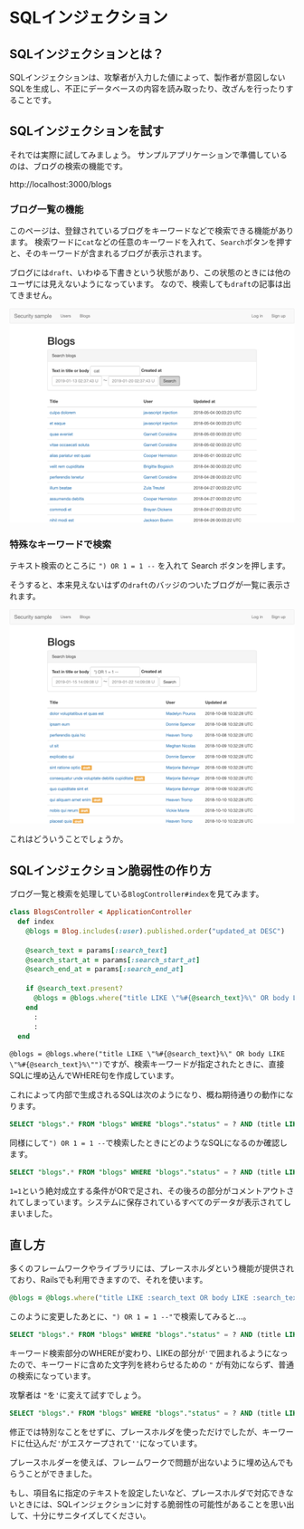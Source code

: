 # SQLインジェクション

## SQLインジェクションとは？
SQLインジェクションは、攻撃者が入力した値によって、製作者が意図しないSQLを生成し、不正にデータベースの内容を読み取ったり、改ざんを行ったりすることです。

## SQLインジェクションを試す

それでは実際に試してみましょう。
サンプルアプリケーションで準備しているのは、ブログの検索の機能です。

http://localhost:3000/blogs

### ブログ一覧の機能

このページは、登録されているブログをキーワードなどで検索できる機能があります。
検索ワードに`cat`などの任意のキーワードを入れて、`Search`ボタンを押すと、そのキーワードが含まれるブログが表示されます。

ブログには`draft`、いわゆる下書きという状態があり、この状態のときには他のユーザには見えないようになっています。
なので、検索しても`draft`の記事は出てきません。

![Search blogs with keyword 'cat'](../images/sql_injection/search_by_cat.png)

### 特殊なキーワードで検索

テキスト検索のところに `") OR 1 = 1 --` を入れて Search ボタンを押します。

そうすると、本来見えないはずの`draft`のバッジのついたブログが一覧に表示されます。

![SQLインジェクション](../images/sql_injection/search_by_sql.png)

これはどういうことでしょうか。

## SQLインジェクション脆弱性の作り方

ブログ一覧と検索を処理している`BlogController#index`を見てみます。

```ruby
class BlogsController < ApplicationController
  def index
    @blogs = Blog.includes(:user).published.order("updated_at DESC")

    @search_text = params[:search_text]
    @search_start_at = params[:search_start_at]
    @search_end_at = params[:search_end_at]

    if @search_text.present?
      @blogs = @blogs.where("title LIKE \"%#{@search_text}%\" OR body LIKE \"%#{@search_text}%\"")
    end
      :
      :
  end
```

`@blogs = @blogs.where("title LIKE \"%#{@search_text}%\" OR body LIKE \"%#{@search_text}%\"")`ですが、検索キーワードが指定されたときに、直接SQLに埋め込んでWHERE句を作成しています。

これによって内部で生成されるSQLは次のようになり、概ね期待通りの動作になります。

```SQL
SELECT "blogs".* FROM "blogs" WHERE "blogs"."status" = ? AND (title LIKE "%cat%" OR body LIKE "%cat%") ORDER BY updated_at DESC  [["status", 1]]
```

同様にして`") OR 1 = 1 --`で検索したときにどのようなSQLになるのか確認します。

```sql
SELECT "blogs".* FROM "blogs" WHERE "blogs"."status" = ? AND (title LIKE "%") OR 1 = 1 -- %" OR body LIKE "%") OR 1 = 1 -- %") ORDER BY updated_at DESC
```

`1=1`という絶対成立する条件がORで足され、その後ろの部分がコメントアウトされてしまっています。システムに保存されているすべてのデータが表示されてしまいました。

## 直し方

多くのフレームワークやライブラリには、プレースホルダという機能が提供されており、Railsでも利用できますので、それを使います。

```ruby
@blogs = @blogs.where("title LIKE :search_text OR body LIKE :search_text", search_text: "%#{@search_text}%")
```

このように変更したあとに、`") OR 1 = 1 --"`で検索してみると…。

```sql
SELECT "blogs".* FROM "blogs" WHERE "blogs"."status" = ? AND (title LIKE '%") OR 1 = 1 -- %' OR body LIKE '%") OR 1 = 1 -- %') ORDER BY updated_at DESC
```

キーワード検索部分のWHEREが変わり、LIKEの部分が`'`で囲まれるようになったので、キーワードに含めた文字列を終わらせるための `"` が有効にならず、普通の検索になっています。

攻撃者は `"`を`'`に変えて試すでしょう。

```sql
SELECT "blogs".* FROM "blogs" WHERE "blogs"."status" = ? AND (title LIKE '%'') OR 1 = 1 -- %' OR body LIKE '%'') OR 1 = 1 -- %') ORDER BY updated_at DESC
```

修正では特別なことをせずに、プレースホルダを使っただけでしたが、キーワードに仕込んだ`'`がエスケープされて`''`になっています。

プレースホルダーを使えば、フレームワークで問題が出ないように埋め込んでもらうことができました。

もし、項目名に指定のテキストを設定したいなど、プレースホルダで対応できないときには、SQLインジェクションに対する脆弱性の可能性があることを思い出して、十分にサニタイズしてください。
